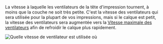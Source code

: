 La vitesse à laquelle les ventilateurs de la tête d'impression tournent, à moins que la couche ne soit très petite. C'est la vitesse des ventilateurs qui sera utilisée pour la plupart de vos impressions, mais si le calque est petit, la vitesse des ventilateurs sera augmentée vers la [Vitesse maximale des ventilateurs](cool_fan_speed_max.md) afin de refroidir le calque plus rapidement.

![Quelle vitesse de ventilateur est utilisée où](../../../articles/images/cool_fan_speed.svg)
